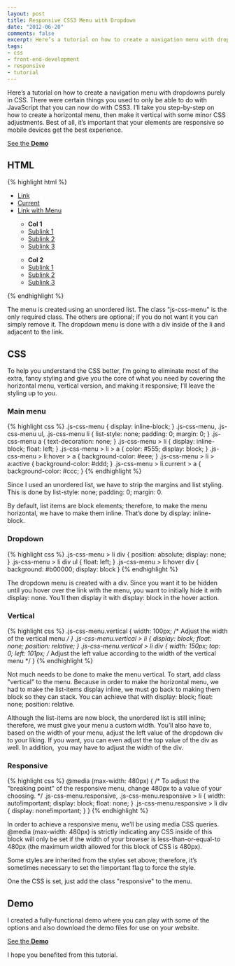 ```yaml
---
layout: post
title: Responsive CSS3 Menu with Dropdown
date: "2012-06-20"
comments: false
excerpt: Here’s a tutorial on how to create a navigation menu with dropdowns purely in CSS. I’ll take you step-by-step to make it horizontal, vertical, and responsive.
tags:
- css
- front-end-development
- responsive
- tutorial
---
```


Here’s a tutorial on how to create a navigation menu with dropdowns purely in CSS. There were certain things you used to only be able to do with JavaScript that you can now do with CSS3. I’ll take you step-by-step on how to create a horizontal menu, then make it vertical with some minor CSS adjustments. Best of all, it’s important that your elements are responsive so mobile devices get the best experience.

<p><a href="{{ site.labs_url }}/responsive-css-menu-dropdown/" class="button button--labs" target="_blank">See the <b>Demo</b></a></p>

## HTML

{% highlight html %}
<ul class="js-css-menu shadow responsive vertical">
  <li><a href="#">Link</a></li>
  <li class="current"><a href="#">Current</a></li>
  <li><a href="#">Link with Menu</a>
    <div>
      <ul>
        <li><b>Col 1</b></li>
        <li><a href="#">Sublink 1</a></li>
        <li><a href="#">Sublink 2</a></li>
        <li><a href="#">Sublink 3</a></li>
      </ul>
      <ul>
        <li><b>Col 2</b></li>
        <li><a href="#">Sublink 1</a></li>
        <li><a href="#">Sublink 2</a></li>
        <li><a href="#">Sublink 3</a></li>
      </ul>
    </div>
  </li>
</ul>
{% endhighlight %}

The menu is created using an unordered list. The class "js-css-menu" is the only required class. The others are optional; if you do not want it you can simply remove it. The dropdown menu is done with a div inside of the li and adjacent to the link.

## CSS

To help you understand the CSS better, I’m going to eliminate most of the extra, fancy styling and give you the core of what you need by covering the horizontal menu, vertical version, and making it responsive; I’ll leave the styling up to you.

### Main menu

{% highlight css %}
.js-css-menu {
  display: inline-block;
}
.js-css-menu, .js-css-menu ul, .js-css-menu li {
  list-style: none; padding: 0; margin: 0;
}
.js-css-menu a {
  text-decoration: none;
}
.js-css-menu > li {
  display: inline-block; float: left;
}
.js-css-menu > li > a {
  color: #555; display: block;
}
.js-css-menu > li:hover > a {
  background-color: #eee;
}
.js-css-menu > li > a:active {
  background-color: #ddd;
}
.js-css-menu > li.current > a {
  background-color: #ccc;
}
{% endhighlight %}

Since I used an unordered list, we have to strip the margins and list styling. This is done by <span class="highlight">list-style: none; padding: 0; margin: 0</span>.

By default, list items are block elements; therefore, to make the menu horizontal, we have to make them inline. That’s done by <span class="highlight">display: inline-block</span>.

### Dropdown

{% highlight css %}
.js-css-menu > li div {
  position: absolute; display: none;
}
.js-css-menu > li div ul {
  float: left;
}
.js-css-menu > li:hover div {
  background: #b00000; display: block
}
{% endhighlight %}

The dropdown menu is created with a div. Since you want it to be hidden until you hover over the link with the menu, you want to initially hide it with <span class="highlight">display: none</span>. You’ll then display it with <span class="highlight">display: block</span> in the hover action.

### Vertical

{% highlight css %}
.js-css-menu.vertical {
  width: 100px; /* Adjust the width of the vertical menu */
}
.js-css-menu.vertical > li {
  display: block; float: none; position: relative;
}
.js-css-menu.vertical > li div {
  width: 150px; top: 0;
  left: 101px; /* Adjust the left value according to the width of the vertical menu */
}
{% endhighlight %}

Not much needs to be done to make the menu vertical. To start, add class "vertical" to the menu. Because in order to make the horizontal menu, we had to make the list-items display inline, we must go back to making them block so they can stack. You can achieve that with <span class="highlight">display: block; float: none; position: relative</span>.

Although the list-items are now block, the unordered list is still inline; therefore, we must give your menu a custom width. You’ll also have to, based on the width of your menu, adjust the left value of the dropdown div to your liking. If you want, you can even adjust the top value of the div as well. In addition,  you may have to adjust the width of the div.

### Responsive

{% highlight css %}
@media (max-width: 480px) { /* To adjust the "breaking point" of the responsive menu, change 480px to a value of your choosing. */
  .js-css-menu.responsive, .js-css-menu.responsive > li {
    width: auto!important;
    display: block;
    float: none;
  }
  .js-css-menu.responsive > li div {
    display: none!important;
  }
}
{% endhighlight %}

In order to achieve a responsive menu, we’ll be using media CSS queries. <span class="highlight">@media (max-width: 480px)</span> is strictly indicating any CSS inside of this block will only be set if the width of your browser is less-than-or-equal-to 480px (the maximum width allowed for this block of CSS is 480px).

Some styles are inherited from the styles set above; therefore, it’s sometimes necessary to set the <span class="highlight">!important</span> flag to force the style.

One the CSS is set, just add the class "responsive" to the menu.

## Demo

I created a fully-functional demo where you can play with some of the options and also download the demo files for use on your website.

<p><a href="{{ site.labs_url }}/responsive-css-menu-dropdown/" class="button button--labs" target="_blank">See the <b>Demo</b></a></p>

I hope you benefited from this tutorial.